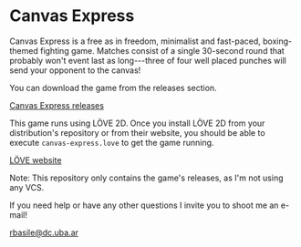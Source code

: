 # Canvas Express

Canvas Express is a free as in freedom, minimalist and fast-paced, boxing-themed fighting game. Matches consist of a single 30-second round that probably won't event last as long---three of four well placed punches will send your opponent to the canvas!

You can download the game from the releases section.

[Canvas Express releases](https://github.com/ramirobasile/canvas-express/releases)

This game runs using LÖVE 2D. Once you install LÖVE 2D from your distribution's repository or from their website, you should be able to execute `canvas-express.love` to get the game running.

[LÖVE website](https://love2d.org/)

Note: This repository only contains the game's releases, as I'm not using any VCS.

If you need help or have any other questions I invite you to shoot me an e-mail!

[rbasile@dc.uba.ar](mailto:rbasile@dc.uba.ar)
